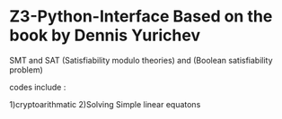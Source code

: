 # Z3-Python-Interface Based on the book by Dennis Yurichev 
SMT and SAT (Satisfiability modulo theories) and (Boolean satisfiability problem)

codes include :

1)cryptoarithmatic
2)Solving Simple linear equatons
